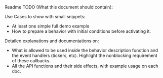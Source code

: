 Readme TODO (What this document should contain):

Use Cases to show with small snippets:

- At least one simple full demo example
- How to prepare a behavior with initial conditions before activating it.

Detailed explanations and documentations on:

- What is allowed to be used inside the behavior description function and the event handlers 
  (tickers, etc). Highlight the nonblocking requirement of these callbacks.
- All the API functions and their side effects, with example usage on each doc.